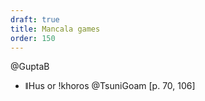 ```yaml
---
draft: true
title: Mancala games
order: 150
---
```


@GuptaB


- <span lang="naq" class="aka">ǁHus</span> or <span lang="naq" class="aka">ǃkhoros</span> @TsuniGoam [p. 70, 106]
